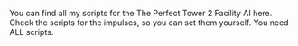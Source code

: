 You can find all my scripts for the The Perfect Tower 2 Facility AI here. Check the scripts for the impulses, so you can set them yourself. You need ALL scripts.
